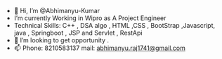- 👋 Hi, I’m @Abhimanyu-Kumar
-    I’m currently Working in Wipro as A Project Engineer 
-    Technical Skills: C++ , DSA algo , HTML ,CSS , BootStrap ,Javascript, java , Springboot , JSP and Servlet , RestApi
- 💞️ I’m looking to get opportunity .
- 📫 Phone: 8210583137 
     mail: abhimanyu.raj1741@gmail.com
     

<!---
Abhimanyu-raj1741/Abhimanyu-raj1741 is a ✨ special ✨ repository because its `README.md` (this file) appears on your GitHub profile.
You can click the Preview link to take a look at your changes.
--->

